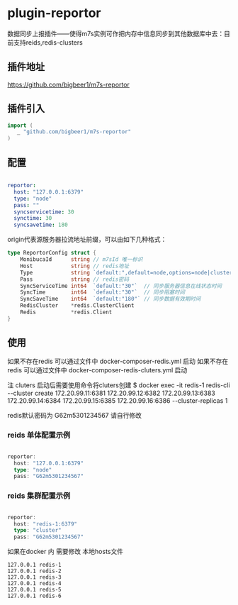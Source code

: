 # plugin-reportor
数据同步上报插件——使得m7s实例可作把内存中信息同步到其他数据库中去：目前支持reids,redis-clusters



## 插件地址
https://github.com/bigbeer1/m7s-reportor

## 插件引入

```go
import (
   _ "github.com/bigbeer1/m7s-reportor"
)
```

## 配置

```yaml

reportor:
  host: "127.0.0.1:6379"
  type: "node"
  pass: ""
  syncservicetime: 30
  synctime: 30
  syncsavetime: 180
```

origin代表源服务器拉流地址前缀，可以由如下几种格式：
```go 
type ReportorConfig struct {
	MonibucaId      string // m7sId 唯一标识
	Host            string // redis地址
	Type            string `default:",default=node,options=node|cluster"` // redis类型
	Pass            string // redis密码
	SyncServiceTime int64  `default:"30"`  // 同步服务器信息在线状态时间
	SyncTime        int64  `default:"30"`  // 同步阻塞时间
	SyncSaveTime    int64  `default:"180"` // 同步数据有效期时间
	RedisCluster    *redis.ClusterClient
	Redis           *redis.Client
}
```

## 使用

如果不存在redis  可以通过文件中 docker-composer-redis.yml  启动
如果不存在redis  可以通过文件中 docker-composer-redis-cluters.yml  启动

注 cluters 启动后需要使用命令将cluters创建
$ docker exec -it redis-1 redis-cli --cluster create 172.20.99.11:6381 172.20.99.12:6382 172.20.99.13:6383 172.20.99.14:6384 172.20.99.15:6385 172.20.99.16:6386 --cluster-replicas 1


redis默认密码为 G62m5301234567  请自行修改

### reids 单体配置示例
```go

reportor:
  host: "127.0.0.1:6379"
  type: "node"
  pass: "G62m5301234567"
```


### reids 集群配置示例
```go

reportor:
  host: "redis-1:6379"
  type: "cluster"
  pass: "G62m5301234567"
```
如果在docker 内 需要修改 本地hosts文件  

```
127.0.0.1 redis-1
127.0.0.1 redis-2
127.0.0.1 redis-3
127.0.0.1 redis-4
127.0.0.1 redis-5
127.0.0.1 redis-6
```
